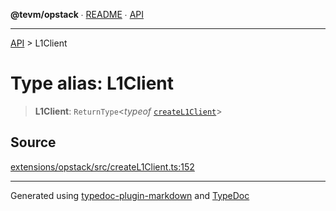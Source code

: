 **@tevm/opstack** ∙ [README](../README.md) ∙ [API](../API.md)

***

[API](../API.md) > L1Client

# Type alias: L1Client

> **L1Client**: `ReturnType`\<*typeof* [`createL1Client`](../functions/createL1Client.md)\>

## Source

[extensions/opstack/src/createL1Client.ts:152](https://github.com/evmts/tevm-monorepo/blob/main/extensions/opstack/src/createL1Client.ts#L152)

***
Generated using [typedoc-plugin-markdown](https://www.npmjs.com/package/typedoc-plugin-markdown) and [TypeDoc](https://typedoc.org/)
